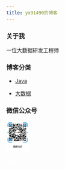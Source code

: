 ```yaml
---
title: yx91490的博客
---
```


### 关于我

一位大数据研发工程师

### 博客分类

- [Java](./java/README.md)

- [大数据](./bigdata/README.md)

### 微信公众号

<div style="align:left" ><img src="./pic/our_code.png" alt="图解代码" style="zoom: 20%;align:left" /></div>

<a style="color:white" href="/scenery/" class="">风景</a>

